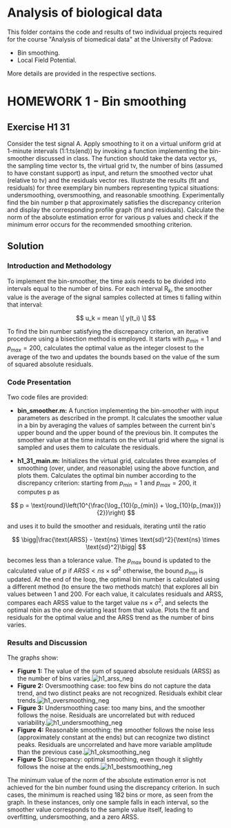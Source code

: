 # Analysis of biological data
This folder contains the code and results of two individual projects required for the course "Analysis of biomedical data" at the University of Padova:
- Bin smoothing.
- Local Field Potential.

More details are provided in the respective sections.

# HOMEWORK 1 - Bin smoothing

## Exercise H1 31

Consider the test signal A. Apply smoothing to it on a virtual uniform grid at 1-minute intervals (1:1:ts(end)) by invoking a function implementing the bin-smoother discussed in class. The function should take the data vector ys, the sampling time vector ts, the virtual grid tv, the number of bins (assumed to have constant support) as input, and return the smoothed vector uhat (relative to tv) and the residuals vector res. Illustrate the results (fit and residuals) for three exemplary bin numbers representing typical situations: undersmoothing, oversmoothing, and reasonable smoothing. Experimentally find the bin number p that approximately satisfies the discrepancy criterion and display the corresponding profile graph (fit and residuals). Calculate the norm of the absolute estimation error for various p values and check if the minimum error occurs for the recommended smoothing criterion.

## Solution

### Introduction and Methodology

To implement the bin-smoother, the time axis needs to be divided into intervals equal to the number of bins. For each interval R$_k$, the smoother value is the average of the signal samples collected at times ti falling within that interval:

$$ u_k = mean \[ y(t_i) \] $$

To find the bin number satisfying the discrepancy criterion, an iterative procedure using a bisection method is employed. It starts with $p_{min}=1$ and $p_{max}=200$, calculates the optimal value as the integer closest to the average of the two and updates the bounds based on the value of the sum of squared absolute residuals.

### Code Presentation

Two code files are provided:

- **bin_smoother.m:** A function implementing the bin-smoother with input parameters as described in the prompt. It calculates the smoother value in a bin by averaging the values of samples between the current bin's upper bound and the upper bound of the previous bin. It computes the smoother value at the time instants on the virtual grid where the signal is sampled and uses them to calculate the residuals.

- **h1_31_main.m:** Initializes the virtual grid, calculates three examples of smoothing (over, under, and reasonable) using the above function, and plots them. Calculates the optimal bin number according to the discrepancy criterion: starting from $p_{min}=1$ and $p_{max}=200$, it computes p as

$$ p = \text{round}\left(10^{\frac{\log_{10}(p_{min}) + \log_{10}(p_{max})}{2}}\right) $$

and uses it to build the smoother and residuals, iterating until the ratio

$$ \bigg|\frac{\text{ARSS} - \text{ns} \times \text{sd}^2}{\text{ns} \times \text{sd}^2}\bigg| $$

becomes less than a tolerance value. The $p_{max}$ bound is updated to the calculated value of $p$ if $ARSS < ns \times \text{sd}^2$ otherwise, the bound $p_{min}$ is updated. At the end of the loop, the optimal bin number is calculated using a different method (to ensure the two methods match) that explores all bin values between 1 and 200. For each value, it calculates residuals and ARSS, compares each ARSS value to the target value $ns \times \sigma^2$, and selects the optimal nbin as the one deviating least from that value. Plots the fit and residuals for the optimal value and the ARSS trend as the number of bins varies.

### Results and Discussion

The graphs show:
- **Figure 1:** The value of the sum of squared absolute residuals (ARSS) as the number of bins varies.![h1_arss_neg](https://github.com/Andre1411/Analysis-of-biological-data/assets/107708093/6e6e6c4f-ce7c-47c7-a326-eb912ba24f89)
- **Figure 2:** Oversmoothing case: too few bins do not capture the data trend, and two distinct peaks are not recognized. Residuals exhibit clear trends.![h1_oversmoothing_neg](https://github.com/Andre1411/Analysis-of-biological-data/assets/107708093/a1bf313f-ea62-4a91-b67b-fd32c7af580f)
- **Figure 3:** Undersmoothing case: too many bins, and the smoother follows the noise. Residuals are uncorrelated but with reduced variability.![h1_undersmoothing_neg](https://github.com/Andre1411/Analysis-of-biological-data/assets/107708093/9af15ac1-3c0b-410f-bd1c-5d2fbc7c198d)
- **Figure 4:** Reasonable smoothing: the smoother follows the noise less (approximately constant at the ends) but can recognize two distinct peaks. Residuals are uncorrelated and have more variable amplitude than the previous case.![h1_oksmoothing_neg](https://github.com/Andre1411/Analysis-of-biological-data/assets/107708093/8808f79a-f4df-4d3d-a685-414cc936ded5)
- **Figure 5:** Discrepancy: optimal smoothing, even though it slightly follows the noise at the ends.![h1_bestsmoothing_neg](https://github.com/Andre1411/Analysis-of-biological-data/assets/107708093/da280988-8276-4591-964d-74dcbf9752a3)

The minimum value of the norm of the absolute estimation error is not achieved for the bin number found using the discrepancy criterion. In such cases, the minimum is reached using 182 bins or more, as seen from the graph. In these instances, only one sample falls in each interval, so the smoother value corresponds to the sample value itself, leading to overfitting, undersmoothing, and a zero ARSS.
